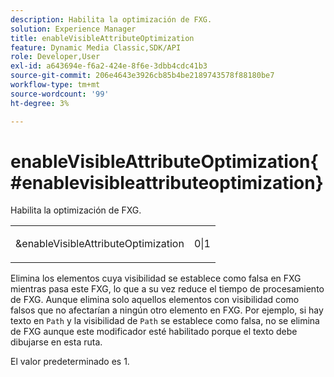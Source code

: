 ```yaml
---
description: Habilita la optimización de FXG.
solution: Experience Manager
title: enableVisibleAttributeOptimization
feature: Dynamic Media Classic,SDK/API
role: Developer,User
exl-id: a643694e-f6a2-424e-8f6e-3dbb4cdc41b3
source-git-commit: 206e4643e3926cb85b4be2189743578f88180be7
workflow-type: tm+mt
source-wordcount: '99'
ht-degree: 3%

---
```


# enableVisibleAttributeOptimization{#enablevisibleattributeoptimization}

Habilita la optimización de FXG.

<table id="simpletable_FDE0D8786BC747AF87A336452500E695"> 
 <tr class="strow"> 
  <td class="stentry"> <p><span class="codeph"> &amp;enableVisibleAttributeOptimization</span> </p> </td> 
  <td class="stentry"> <p>0|1 </p></td> 
 </tr> 
</table>

Elimina los elementos cuya visibilidad se establece como falsa en FXG mientras pasa este FXG, lo que a su vez reduce el tiempo de procesamiento de FXG. Aunque elimina solo aquellos elementos con visibilidad como falsos que no afectarían a ningún otro elemento en FXG. Por ejemplo, si hay texto en `Path` y la visibilidad de `Path` se establece como falsa, no se elimina de FXG aunque este modificador esté habilitado porque el texto debe dibujarse en esta ruta.

El valor predeterminado es 1.
